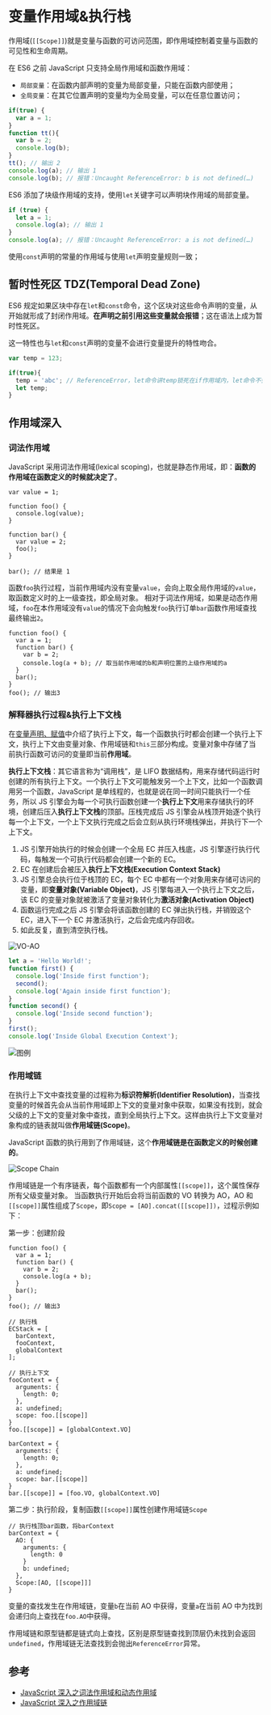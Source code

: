 # 变量作用域&执行栈

作用域(`[[Scope]]`)就是变量与函数的可访问范围，即作用域控制着变量与函数的可见性和生命周期。

在 ES6 之前 JavaScript 只支持全局作用域和函数作用域：

- `局部变量`：在函数内部声明的变量为局部变量，只能在函数内部使用；
- `全局变量`：在其它位置声明的变量均为全局变量，可以在任意位置访问；

```JavaScript
if(true) {
  var a = 1;
}
function tt(){
  var b = 2;
  console.log(b);
}
tt(); // 输出 2
console.log(a); // 输出 1
console.log(b); // 报错：Uncaught ReferenceError: b is not defined(…)
```

ES6 添加了块级作用域的支持，使用`let`关键字可以声明块作用域的局部变量。

```JavaScript
if (true) {
  let a = 1;
  console.log(a); // 输出 1
}
console.log(a); // 报错：Uncaught ReferenceError: a is not defined(…)
```

使用`const`声明的常量的作用域与使用`let`声明变量规则一致；

## 暂时性死区 TDZ(Temporal Dead Zone)

ES6 规定如果区块中存在`let`和`const`命令，这个区块对这些命令声明的变量，从开始就形成了封闭作用域。**在声明之前引用这些变量就会报错**；这在语法上成为暂时性死区。

这一特性也与`let`和`const`声明的变量不会进行变量提升的特性吻合。

```JavaScript
var temp = 123;

if(true){
  temp = 'abc'; // ReferenceError，let命令讲temp锁死在if作用域内，let命令不会发生变量提升所以报错
  let temp;
}
```

## 作用域深入

### 词法作用域

JavaScript 采用词法作用域(lexical scoping)，也就是静态作用域，即：**函数的作用域在函数定义的时候就决定了**。

```JS
var value = 1;

function foo() {
  console.log(value);
}

function bar() {
  var value = 2;
  foo();
}

bar(); // 结果是 1
```

函数`foo`执行过程，当前作用域内没有变量`value`，会向上取全局作用域的`value`，取函数定义时的上一级查找，即全局对象。
相对于词法作用域，如果是动态作用域，`foo`在本作用域没有`value`的情况下会向触发`foo`执行订单`bar`函数作用域查找最终输出`2`。

```JS
function foo() {
  var a = 1;
  function bar() {
    var b = 2;
    console.log(a + b); // 取当前作用域的b和声明位置的上级作用域的a
  }
  bar();
}
foo(); // 输出3
```

### 解释器执行过程&执行上下文栈

在[变量声明、赋值](./01-变量声明、赋值.md)中介绍了执行上下文，每一个函数执行时都会创建一个执行上下文，执行上下文由变量对象、作用域链和`this`三部分构成。变量对象中存储了当前执行函数可访问的变量即当前**作用域**。

**执行上下文栈**：其它语言称为“调用栈”，是 LIFO 数据结构，用来存储代码运行时创建的所有执行上下文。一个执行上下文可能触发另一个上下文，比如一个函数调用另一个函数，JavaScript 是单线程的，也就是说在同一时间只能执行一个任务，所以 JS 引擎会为每一个可执行函数创建一个**执行上下文**用来存储执行的环境，创建后压入**执行上下文栈**的顶部。压栈完成后 JS 引擎会从栈顶开始逐个执行每一个上下文，一个上下文执行完成之后会立刻从执行环境栈弹出，并执行下一个上下文。

1. JS 引擎开始执行的时候会创建一个全局 EC 并压入栈底，JS 引擎逐行执行代码，每触发一个可执行代码都会创建一个新的 EC。
2. EC 在创建后会被压入**执行上下文栈(Execution Context Stack)**
3. JS 引擎总会执行位于栈顶的 EC，每个 EC 中都有一个对象用来存储可访问的变量，即**变量对象(Variable Object)**，JS 引擎每进入一个执行上下文之后，该 EC 的变量对象就被激活了变量对象转化为**激活对象(Activation Object)**
4. 函数运行完成之后 JS 引擎会将该函数创建的 EC 弹出执行栈，并销毁这个 EC，进入下一个 EC 并激活执行，之后会完成内存回收。
5. 如此反复，直到清空执行栈。

![VO-AO](../../assets/images/js/js-vo-ao.png)

```JavaScript
let a = 'Hello World!';
function first() {
  console.log('Inside first function');
  second();
  console.log('Again inside first function');
}
function second() {
  console.log('Inside second function');
}
first();
console.log('Inside Global Execution Context');
```

![图例](../../assets/images/js/ExecutionContextStack.png)

### 作用域链

在执行上下文中查找变量的过程称为**标识符解析(Identifier Resolution)**，当查找变量的时候首先会从当前作用域即上下文的变量对象中获取，如果没有找到，就会父级的上下文的变量对象中查找，直到全局执行上下文。这样由执行上下文变量对象构成的链表就叫做**作用域链(Scope)**。

JavaScript 函数的执行用到了作用域链，这个**作用域链是在函数定义的时候创建的**。

![Scope Chain](../../assets/images/js/scope_chain.png)

作用域链是一个有序链表，每个函数都有一个内部属性`[[scope]]`，这个属性保存所有父级变量对象。
当函数执行开始后会将当前函数的 VO 转换为 AO，AO 和`[[scope]]`属性组成了`Scope`，即`Scope = [AO].concat([[scope]])`，过程示例如下：

第一步：创建阶段

```JS
function foo() {
  var a = 1;
  function bar() {
    var b = 2;
    console.log(a + b);
  }
  bar();
}
foo(); // 输出3

// 执行栈
ECStack = [
  barContext,
  fooContext,
  globalContext
];

// 执行上下文
fooContext = {
  arguments: {
    length: 0;
  },
  a: undefined;
  scope: foo.[[scope]]
}
foo.[[scope]] = [globalContext.VO]

barContext = {
  arguments: {
    length: 0;
  },
  a: undefined;
  scope: bar.[[scope]]
}
bar.[[scope]] = [foo.VO, globalContext.VO]
```

第二步：执行阶段，复制函数`[[scope]]`属性创建作用域链`Scope`

```JS
// 执行栈顶bar函数，将barContext
barContext = {
  AO: {
    arguments: {
      length: 0
    }
    b: undefined;
  },
  Scope:[AO, [[scope]]]
}
```

变量的查找发生在作用域链，变量`b`在当前 AO 中获得，变量`a`在当前 AO 中为找到会递归向上查找在`foo.AO`中获得。

作用域链和原型链都是链式向上查找，区别是原型链查找到顶层仍未找到会返回`undefined`，作用域链无法查找到会抛出`ReferenceError`异常。

## 参考

- [JavaScript 深入之词法作用域和动态作用域](https://github.com/mqyqingfeng/Blog/issues/3)
- [JavaScript 深入之作用域链](https://github.com/mqyqingfeng/Blog/issues/6)
